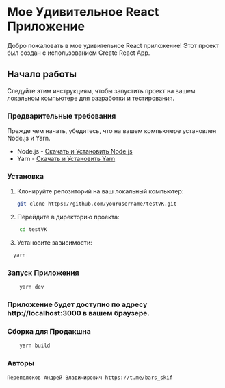 # Мое Удивительное React Приложение

Добро пожаловать в мое удивительное React приложение! Этот проект был создан с использованием Create React App.

## Начало работы

Следуйте этим инструкциям, чтобы запустить проект на вашем локальном компьютере для разработки и тестирования.

### Предварительные требования

Прежде чем начать, убедитесь, что на вашем компьютере установлен Node.js и Yarn.

- Node.js - [Скачать и Установить Node.js](https://nodejs.org/)
- Yarn - [Скачать и Установить Yarn](https://yarnpkg.com/)

### Установка

1. Клонируйте репозиторий на ваш локальный компьютер:

   ```bash
   git clone https://github.com/yourusername/testVK.git

   ```

2. Перейдите в директорию проекта:

```bash
    cd testVK
```

3. Установите зависимости:

```bash
  yarn
```

### Запуск Приложения

```bash
    yarn dev
```

### Приложение будет доступно по адресу http://localhost:3000 в вашем браузере.

### Сборка для Продакшна

```bash
    yarn build
```

### Авторы

    Перепелюков Андрей Владимирович https://t.me/bars_skif
